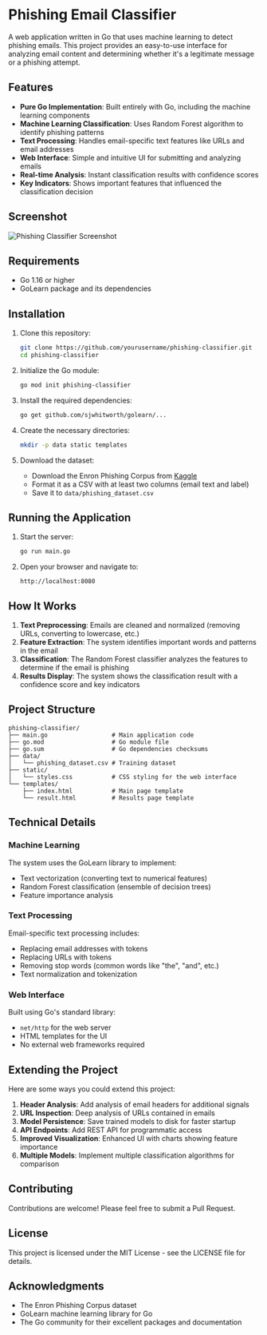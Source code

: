# Phishing Email Classifier

A web application written in Go that uses machine learning to detect phishing emails. This project provides an easy-to-use interface for analyzing email content and determining whether it's a legitimate message or a phishing attempt.

## Features

- **Pure Go Implementation**: Built entirely with Go, including the machine learning components
- **Machine Learning Classification**: Uses Random Forest algorithm to identify phishing patterns
- **Text Processing**: Handles email-specific text features like URLs and email addresses
- **Web Interface**: Simple and intuitive UI for submitting and analyzing emails
- **Real-time Analysis**: Instant classification results with confidence scores
- **Key Indicators**: Shows important features that influenced the classification decision

## Screenshot

![Phishing Classifier Screenshot](https://example.com/screenshot.png)

## Requirements

- Go 1.16 or higher
- GoLearn package and its dependencies

## Installation

1. Clone this repository:
   ```bash
   git clone https://github.com/yourusername/phishing-classifier.git
   cd phishing-classifier
   ```

2. Initialize the Go module:
   ```bash
   go mod init phishing-classifier
   ```

3. Install the required dependencies:
   ```bash
   go get github.com/sjwhitworth/golearn/...
   ```

4. Create the necessary directories:
   ```bash
   mkdir -p data static templates
   ```

5. Download the dataset:
   - Download the Enron Phishing Corpus from [Kaggle](https://www.kaggle.com/datasets/rtatman/fraudulent-email-corpus)
   - Format it as a CSV with at least two columns (email text and label)
   - Save it to `data/phishing_dataset.csv`

## Running the Application

1. Start the server:
   ```bash
   go run main.go
   ```

2. Open your browser and navigate to:
   ```
   http://localhost:8080
   ```

## How It Works

1. **Text Preprocessing**: Emails are cleaned and normalized (removing URLs, converting to lowercase, etc.)
2. **Feature Extraction**: The system identifies important words and patterns in the email
3. **Classification**: The Random Forest classifier analyzes the features to determine if the email is phishing
4. **Results Display**: The system shows the classification result with a confidence score and key indicators

## Project Structure

```
phishing-classifier/
├── main.go                  # Main application code
├── go.mod                   # Go module file
├── go.sum                   # Go dependencies checksums
├── data/
│   └── phishing_dataset.csv # Training dataset
├── static/
│   └── styles.css           # CSS styling for the web interface
└── templates/
    ├── index.html           # Main page template
    └── result.html          # Results page template
```

## Technical Details

### Machine Learning

The system uses the GoLearn library to implement:
- Text vectorization (converting text to numerical features)
- Random Forest classification (ensemble of decision trees)
- Feature importance analysis

### Text Processing

Email-specific text processing includes:
- Replacing email addresses with tokens
- Replacing URLs with tokens
- Removing stop words (common words like "the", "and", etc.)
- Text normalization and tokenization

### Web Interface

Built using Go's standard library:
- `net/http` for the web server
- HTML templates for the UI
- No external web frameworks required

## Extending the Project

Here are some ways you could extend this project:

1. **Header Analysis**: Add analysis of email headers for additional signals
2. **URL Inspection**: Deep analysis of URLs contained in emails
3. **Model Persistence**: Save trained models to disk for faster startup
4. **API Endpoints**: Add REST API for programmatic access
5. **Improved Visualization**: Enhanced UI with charts showing feature importance
6. **Multiple Models**: Implement multiple classification algorithms for comparison

## Contributing

Contributions are welcome! Please feel free to submit a Pull Request.

## License

This project is licensed under the MIT License - see the LICENSE file for details.

## Acknowledgments

- The Enron Phishing Corpus dataset
- GoLearn machine learning library for Go
- The Go community for their excellent packages and documentation
